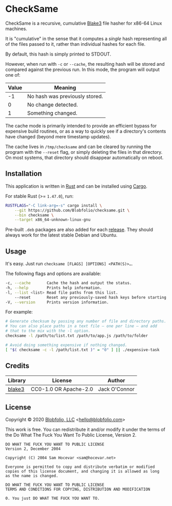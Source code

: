 # CheckSame

CheckSame is a recursive, cumulative [Blake3](https://en.wikipedia.org/wiki/BLAKE_(hash_function)#BLAKE3) file hasher for x86-64 Linux machines.

It is "cumulative" in the sense that it computes a _single_ hash representing all of the files passed to it, rather than individual hashes for each file.

By default, this hash is simply printed to STDOUT.

However, when run with `-c` or `--cache`, the resulting hash will be stored and compared against the previous run. In this mode, the program will output one of:

| Value | Meaning |
| ----- | ------- |
| -1 | No hash was previously stored. |
| 0 | No change detected. |
| 1 | Something changed. |

The cache mode is primarily intended to provide an efficient bypass for expensive build routines, or as a way to quickly see if a directory's contents have changed (beyond mere timestamp updates).

The cache lives in `/tmp/checksame` and can be cleared by running the program with the `--reset` flag, or simply deleting the files in that directory. On most systems, that directory should disappear automatically on reboot.



## Installation

This application is written in [Rust](https://www.rust-lang.org/) and can be installed using [Cargo](https://github.com/rust-lang/cargo).

For stable Rust (>= `1.47.0`), run:
```bash
RUSTFLAGS="-C link-arg=-s" cargo install \
    --git https://github.com/Blobfolio/checksame.git \
    --bin checksame \
    --target x86_64-unknown-linux-gnu
```

Pre-built `.deb` packages are also added for each [release](https://github.com/Blobfolio/checksame/releases/latest). They should always work for the latest stable Debian and Ubuntu.



## Usage

It's easy. Just run `checksame [FLAGS] [OPTIONS] <PATH(S)>…`.

The following flags and options are available:
```bash
-c, --cache       Cache the hash and output the status.
-h, --help        Prints help information.
-l, --list <list> Read file paths from this list.
    --reset       Reset any previously-saved hash keys before starting.
-V, --version     Prints version information.
```

For example:
```bash
# Generate checksum by passing any number of file and directory paths.
# You can also place paths in a text file — one per line — and add
# that to the mix with the -l option.
checksame -l /path/to/list.txt /path/to/app.js /path/to/folder

# Avoid doing something expensive if nothing changed.
[ "$( checksame -c -l /path/list.txt )" = "0" ] || ./expensive-task
```



## Credits

| Library | License | Author |
| ---- | ---- | ---- |
| [blake3](https://crates.io/crates/blake3) | CC0-1.0 OR Apache-2.0 | Jack O'Connor |



## License

Copyright © 2020 [Blobfolio, LLC](https://blobfolio.com) &lt;hello@blobfolio.com&gt;

This work is free. You can redistribute it and/or modify it under the terms of the Do What The Fuck You Want To Public License, Version 2.

    DO WHAT THE FUCK YOU WANT TO PUBLIC LICENSE
    Version 2, December 2004

    Copyright (C) 2004 Sam Hocevar <sam@hocevar.net>

    Everyone is permitted to copy and distribute verbatim or modified
    copies of this license document, and changing it is allowed as long
    as the name is changed.

    DO WHAT THE FUCK YOU WANT TO PUBLIC LICENSE
    TERMS AND CONDITIONS FOR COPYING, DISTRIBUTION AND MODIFICATION

    0. You just DO WHAT THE FUCK YOU WANT TO.
